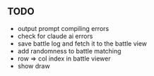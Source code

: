 ## TODO

* output prompt compiling errors
* check for claude ai errors
* save battle log and fetch it to the battle view
* add randomness to battle matching
* row => col index in battle viewer
* show draw